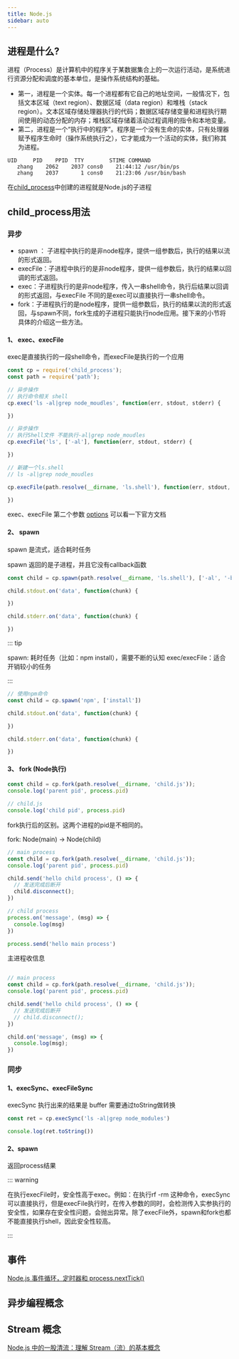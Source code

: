 ```yaml
---
title: Node.js
sidebar: auto
---
```


## 进程是什么?

进程（Process）是计算机中的程序关于某数据集合上的一次运行活动，是系统进行资源分配和调度的基本单位，是操作系统结构的基础。

* 第一，进程是一个实体。每一个进程都有它自己的地址空间，一般情况下，包括文本区域（text region）、数据区域（data region）和堆栈（stack region）。文本区域存储处理器执行的代码；数据区域存储变量和进程执行期间使用的动态分配的内存；堆栈区域存储着活动过程调用的指令和本地变量。
* 第二，进程是一个“执行中的程序”。程序是一个没有生命的实体，只有处理器赋予程序生命时（操作系统执行之），它才能成为一个活动的实体，我们称其为进程。

```text
UID     PID    PPID  TTY        STIME COMMAND
   zhang    2062    2037 cons0    21:44:12 /usr/bin/ps
   zhang    2037       1 cons0    21:23:06 /usr/bin/bash
```

在[child_process](http://nodejs.cn/api/child_process.html)中创建的进程就是Node.js的子进程

## child_process用法

### 异步

* spawn ： 子进程中执行的是非node程序，提供一组参数后，执行的结果以流的形式返回。
* execFile：子进程中执行的是非node程序，提供一组参数后，执行的结果以回调的形式返回。
* exec：子进程执行的是非node程序，传入一串shell命令，执行后结果以回调的形式返回，与execFile
不同的是exec可以直接执行一串shell命令。
* fork：子进程执行的是node程序，提供一组参数后，执行的结果以流的形式返回，与spawn不同，fork生成的子进程只能执行node应用。接下来的小节将具体的介绍这一些方法。

#### 1、 exec、execFile

exec是直接执行的一段shell命令，而execFile是执行的一个应用

```js
const cp = require('child_process');
const path = require('path');

// 异步操作
// 执行命令相关 shell
cp.exec('ls -al|grep node_moudles', function(err, stdout, stderr) {

})

// 异步操作
// 执行Shell文件 不能执行-al|grep node_moudles
cp.execFile('ls', ['-al'], function(err, stdout, stderr) {

})

// 新建一个ls.shell
// ls -al|grep node_moudles

cp.execFile(path.resolve(__dirname, 'ls.shell'), function(err, stdout, stderr) {

})
```

exec、execFile 第二个参数 [options](http://nodejs.cn/api/child_process.html#child_process_child_process_exec_command_options_callback) 可以看一下官方文档

#### 2、 spawn

spawn 是流式，适合耗时任务

spawn 返回的是子进程，并且它没有callback函数

```js
const child = cp.spawn(path.resolve(__dirname, 'ls.shell'), ['-al', '-bl']);

child.stdout.on('data', function(chunk) {

})

child.stderr.on('data', function(chunk) {

})
```

::: tip

spawn: 耗时任务（比如：npm install），需要不断的认知
exec/execFile：适合开销较小的任务

:::

```js
// 使用npm命令
const child = cp.spawn('npm', ['install'])

child.stdout.on('data', function(chunk) {

})

child.stderr.on('data', function(chunk) {

})
```

#### 3、 fork (Node执行)

```js
const child = cp.fork(path.resolve(__dirname, 'child.js'));
console.log('parent pid', process.pid)
```

```js
// child.js
console.log('child pid', process.pid)
```

fork执行后的区别。这两个进程的pid是不相同的。

fork: Node(main) -> Node(child)

```js
// main process
const child = cp.fork(path.resolve(__dirname, 'child.js'));
console.log('parent pid', process.pid)

child.send('hello child process', () => {
  // 发送完成后断开
  child.disconnect();
})
```

```js
// child process
process.on('message', (msg) => {
  console.log(msg)
})

process.send('hello main process')
```

主进程收信息

```js

// main process
const child = cp.fork(path.resolve(__dirname, 'child.js'));
console.log('parent pid', process.pid)

child.send('hello child process', () => {
  // 发送完成后断开
  // child.disconnect();
})

child.on('message', (msg) => {
  console.log(msg);
})
```

### 同步

#### 1、execSync、execFileSync

execSync 执行出来的结果是 buffer 需要通过toString做转换

```js
const ret = cp.execSync('ls -al|grep node_modules')

console.log(ret.toString())
```

#### 2、spawn

返回process结果

::: warning

在执行execFile时，安全性高于exec。例如：在执行rf -rm 这种命令，execSync可以直接执行，但是execFile执行时，在传入参数的同时，会检测传入实参执行的安全性，如果存在安全性问题，会抛出异常。除了execFile外，spawn和fork也都不能直接执行shell，因此安全性较高。

:::

## 事件

[Node.js 事件循环，定时器和 process.nextTick()](https://nodejs.org/zh-cn/docs/guides/event-loop-timers-and-nexttick/)

## 异步编程概念

## Stream 概念

[Node.js 中的一股清流：理解 Stream（流）的基本概念](https://juejin.cn/post/6844904014975500301)